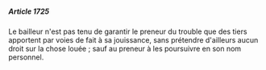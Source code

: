 ##### Article 1725

Le bailleur n'est pas tenu de garantir le preneur du trouble que des tiers apportent par voies de fait à sa jouissance, sans prétendre d'ailleurs aucun droit sur la chose louée ; sauf au preneur à les poursuivre en son nom personnel.

